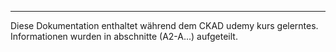 ***
Diese Dokumentation enthaltet während dem CKAD udemy kurs gelerntes.
Informationen wurden in abschnitte (A2-A...) aufgeteilt.